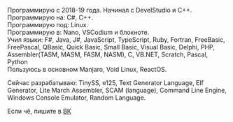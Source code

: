 Программирую с 2018-19 года. Начинал с DevelStudio и C++.  
Программирую на: C#, C++.  
Программирую под: Linux.  
Программирую в: Nano, VSCodium и блокноте.  
Учил языки: F#, Java, J#, JavaScript, TypeScript, Ruby, Fortran, FreeBasic, FreePascal, QBasic, Quick Basic, Small Basic, Visual Basic, Delphi, PHP, Assembler(TASM, MASM, FASM, NASM), C, VB.NET, Scratch, Pascal, Python  
Пользуюсь в основном Manjaro, Void Linux, ReactOS.  

Сейчас разрабатываю: TinySS, e125, Text Generator Language, Elf Generator, Lite March Assembler, SCAM (language), Command Line Engine, Windows Console Emulator, Random Language.  
  
Если чё, пишите в [ВК](https://vk.com/fanatscoc174)
